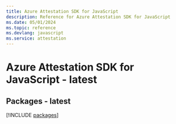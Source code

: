 ```yaml
---
title: Azure Attestation SDK for JavaScript
description: Reference for Azure Attestation SDK for JavaScript
ms.date: 05/01/2024
ms.topic: reference
ms.devlang: javascript
ms.service: attestation
---
```

# Azure Attestation SDK for JavaScript - latest
## Packages - latest
[!INCLUDE [packages](attestation-index.md)]